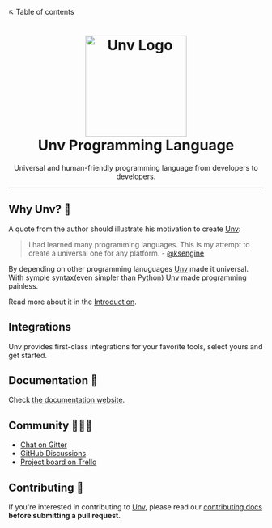 ↖️ Table of contents

<h1 align="center">
<a href="#nolink">
  <img src="https://unvlang.netlify.app/img/logo.svg" alt="Unv Logo" height="200" width="200"/><br>
</a>
  Unv Programming Language
</h1>
<p align="center">
  Universal and human-friendly programming language from developers to developers.
</p>

---

[Unv]: https://unvlang.netlify.app
[website]: https://unvlang.netlify.app

## Why Unv? 🤔

A quote from the author should illustrate his motivation to create [Unv]:

> I had learned many programming languages. This is my attempt to create a universal one for any platform. - [@ksengine](https://github.com/ksenginew)

By depending on other programming lanuguages [Unv] made it universal. With symple syntax(even simpler than Python) [Unv] made programming painless.

Read more about it in the [Introduction](https://unvlang.netlify.app).

## Integrations

Unv provides first-class integrations for your favorite tools, select yours and get started.
<!--
| Frameworks | Package | Version |
| :-- | :-- | :-- |
-->

## Documentation 📖

Check [the documentation website][website].

## Community 🧑‍🤝‍🧑

- [Chat on Gitter](https://gitter.im/unvlang/community?utm_source=share-link&utm_medium=link&utm_campaign=share-link)
- [GitHub Discussions](https://github.com/UnvLabs/Unv/discussions)
- [Project board on Trello](https://trello.com/invite/b/sFcSDe7i/882919f7a6ccd50c3612c5b5798cda37/dev)

## Contributing 🤝

If you're interested in contributing to [Unv], please read our [contributing docs](https://github.com/UnvLabs/.github/blob/main/CONTRIBUTING.md) **before submitting a pull request**.

